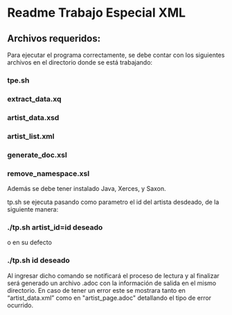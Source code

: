 # Readme Trabajo Especial XML

## Archivos requeridos:

Para ejecutar el programa correctamente, se debe contar con los siguientes archivos en el directorio donde se está trabajando:

### tpe.sh
### extract_data.xq
### artist_data.xsd
### artist_list.xml
### generate_doc.xsl
### remove_namespace.xsl
Además se debe tener instalado Java, Xerces, y Saxon.

tp.sh se ejecuta pasando como parametro el id del artista desdeado, de la siguiente manera:

### ./tp.sh artist_id=id deseado 
o en su defecto 
### ./tp.sh id deseado 


Al ingresar dicho comando se notificará el proceso de lectura y al finalizar será generado un archivo .adoc con la información de salida en el mismo directorio. 
En caso de tener un error este se mostrara tanto en “artist_data.xml” como en "artist_page.adoc" detallando el tipo de error ocurrido.
